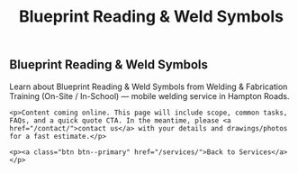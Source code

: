 ﻿---
layout: kmw_base
title: Blueprint Reading & Weld Symbols
permalink: /services/training/blueprints-symbols/
seo_description: Learn about Blueprint Reading & Weld Symbols from Welding & Fabrication Training (On-Site / In-School) — mobile welding service in Hampton Roads.
---

<section class="section">
  <div class="container">
    <h1>Blueprint Reading & Weld Symbols</h1>
    <p class="lead">Learn about Blueprint Reading & Weld Symbols from Welding & Fabrication Training (On-Site / In-School) — mobile welding service in Hampton Roads.</p>

    <p>Content coming online. This page will include scope, common tasks, FAQs, and a quick quote CTA. In the meantime, please <a href="/contact/">contact us</a> with your details and drawings/photos for a fast estimate.</p>

    <p><a class="btn btn--primary" href="/services/">Back to Services</a></p>
  </div>
</section>
